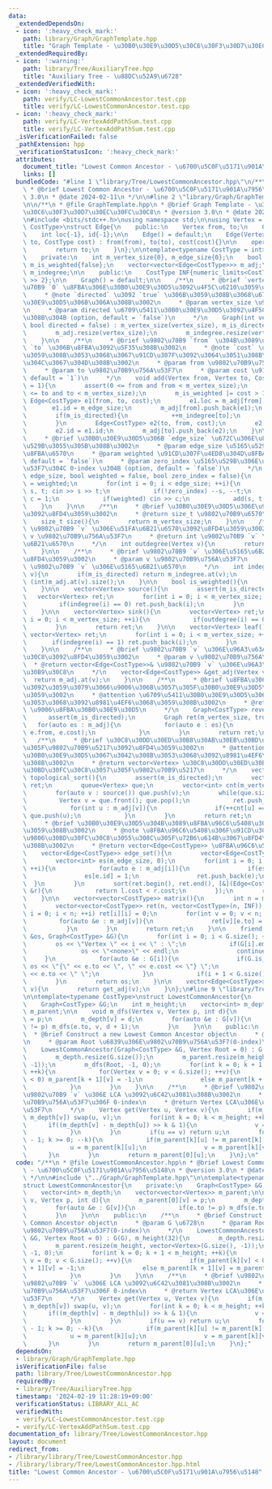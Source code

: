 ```yaml
---
data:
  _extendedDependsOn:
  - icon: ':heavy_check_mark:'
    path: library/Graph/GraphTemplate.hpp
    title: "Graph Template - \u30B0\u30E9\u30D5\u30C6\u30F3\u30D7\u30EC\u30FC\u30C8"
  _extendedRequiredBy:
  - icon: ':warning:'
    path: library/Tree/AuxiliaryTree.hpp
    title: "Auxiliary Tree - \u88DC\u52A9\u6728"
  _extendedVerifiedWith:
  - icon: ':heavy_check_mark:'
    path: verify/LC-LowestCommonAncestor.test.cpp
    title: verify/LC-LowestCommonAncestor.test.cpp
  - icon: ':heavy_check_mark:'
    path: verify/LC-VertexAddPathSum.test.cpp
    title: verify/LC-VertexAddPathSum.test.cpp
  _isVerificationFailed: false
  _pathExtension: hpp
  _verificationStatusIcon: ':heavy_check_mark:'
  attributes:
    document_title: "Lowest Common Ancestor - \u6700\u5C0F\u5171\u901A\u7956\u5148"
    links: []
  bundledCode: "#line 1 \"library/Tree/LowestCommonAncestor.hpp\"\n/**\n * @file LowestCommonAncestor.hpp\n\
    \ * @brief Lowest Common Ancestor - \u6700\u5C0F\u5171\u901A\u7956\u5148\n * @version\
    \ 3.0\n * @date 2024-02-11\n */\n\n#line 2 \"library/Graph/GraphTemplate.hpp\"\
    \n\n/**\n * @file GraphTemplate.hpp\n * @brief Graph Template - \u30B0\u30E9\u30D5\
    \u30C6\u30F3\u30D7\u30EC\u30FC\u30C8\n * @version 3.0\n * @date 2024-01-09\n */\n\
    \n#include <bits/stdc++.h>\nusing namespace std;\n\nusing Vertex = int;\n\ntemplate<typename\
    \ CostType>\nstruct Edge{\n    public:\n    Vertex from, to;\n    CostType cost;\n\
    \    int loc{-1}, id{-1};\n\n    Edge() = default;\n    Edge(Vertex from, Vertex\
    \ to, CostType cost) : from(from), to(to), cost(cost){}\n\n    operator int(){\n\
    \        return to;\n    }\n};\n\ntemplate<typename CostType = int>\nstruct Graph{\n\
    \    private:\n    int m_vertex_size{0}, m_edge_size{0};\n    bool m_is_directed{false},\
    \ m_is_weighted{false};\n    vector<vector<Edge<CostType>>> m_adj;\n    vector<int>\
    \ m_indegree;\n\n    public:\n    CostType INF{numeric_limits<CostType>::max()\
    \ >> 2};\n\n    Graph() = default;\n\n    /**\n     * @brief `vertex_size` \u9802\
    \u70B9 `0` \u8FBA\u306E\u30B0\u30E9\u30D5\u3092\u4F5C\u6210\u3059\u308B\u3002\n\
    \     * @note `directed` \u3092 `true` \u306B\u3059\u308B\u3068\u6709\u5411\u30B0\
    \u30E9\u30D5\u306B\u306A\u308B\u3002\n     * @param vertex_size \u9802\u70B9\u6570\
    \n     * @param directed \u6709\u5411\u30B0\u30E9\u30D5\u3092\u4F5C\u6210\u3059\
    \u308B\u304B (option, default = `false`)\n     */\n    Graph(int vertex_size,\
    \ bool directed = false) : m_vertex_size(vertex_size), m_is_directed(directed){\n\
    \        m_adj.resize(vertex_size);\n        m_indegree.resize(vertex_size, 0);\n\
    \    }\n\n    /**\n     * @brief \u9802\u70B9 `from` \u304B\u3089\u9802\u70B9\
    \ `to` \u306B\u8FBA\u3092\u5F35\u308B\u3002\n     * @note `cost` \u3092\u6307\u5B9A\
    \u3059\u308B\u3053\u3068\u3067\u91CD\u307F\u3092\u3064\u3051\u308B\u3053\u3068\
    \u304C\u3067\u304D\u308B\u3002\n     * @param from \u9802\u70B9\u756A\u53F7\n\
    \     * @param to \u9802\u70B9\u756A\u53F7\n     * @param cost \u91CD\u307F (option,\
    \ default = `1`)\n     */\n    void add(Vertex from, Vertex to, CostType cost\
    \ = 1){\n        assert(0 <= from and from < m_vertex_size);\n        assert(0\
    \ <= to and to < m_vertex_size);\n        m_is_weighted |= cost > 1;\n       \
    \ Edge<CostType> e1(from, to, cost);\n        e1.loc = m_adj[from].size();\n \
    \       e1.id = m_edge_size;\n        m_adj[from].push_back(e1);\n        ++m_edge_size;\n\
    \        if(m_is_directed){\n            ++m_indegree[to];\n            return;\n\
    \        }\n        Edge<CostType> e2(to, from, cost);\n        e2.loc = m_adj[to].size();\n\
    \        e2.id = e1.id;\n        m_adj[to].push_back(e2);\n    }\n\n    /**\n\
    \     * @brief \u30B0\u30E9\u30D5\u306B `edge_size` \u672C\u306E\u8FBA\u3092\u5165\
    \u529B\u3055\u305B\u308B\u3002\n     * @param edge_size \u5165\u529B\u3059\u308B\
    \u8FBA\u6570\n     * @param weighted \u91CD\u307F\u4ED8\u304D\u8FBA\u304B (option,\
    \ default = `false`)\n     * @param zero_index \u5165\u529B\u306E\u9802\u70B9\u756A\
    \u53F7\u304C 0-index \u304B (option, default = `false`)\n     */\n    void input(int\
    \ edge_size, bool weighted = false, bool zero_index = false){\n        m_is_weighted\
    \ = weighted;\n        for(int i = 0; i < edge_size; ++i){\n            Vertex\
    \ s, t; cin >> s >> t;\n            if(!zero_index) --s, --t;\n            CostType\
    \ c = 1;\n            if(weighted) cin >> c;\n            add(s, t, c);\n    \
    \    }\n    }\n\n    /**\n     * @brief \u30B0\u30E9\u30D5\u306E\u9802\u70B9\u6570\
    \u3092\u8FD4\u3059\u3002\n     * @return size_t \u9802\u70B9\u6570\n     */\n\
    \    size_t size(){\n        return m_vertex_size;\n    }\n\n    /**\n     * @brief\
    \ \u9802\u70B9 `v` \u306E\u51FA\u6B21\u6570\u3092\u8FD4\u3059\u3002\n     * @param\
    \ v \u9802\u70B9\u756A\u53F7\n     * @return int \u9802\u70B9 `v` \u306E\u51FA\
    \u6B21\u6570\n     */\n    int outdegree(Vertex v){\n        return (int)m_adj.at(v).size();\n\
    \    }\n\n    /**\n     * @brief \u9802\u70B9 `v` \u306E\u5165\u6B21\u6570\u3092\
    \u8FD4\u3059\u3002\n     * @param v \u9802\u70B9\u756A\u53F7\n     * @return int\
    \ \u9802\u70B9 `v` \u306E\u5165\u6B21\u6570\n     */\n    int indegree(Vertex\
    \ v){\n        if(m_is_directed) return m_indegree.at(v);\n        else return\
    \ (int)m_adj.at(v).size();\n    }\n\n    bool is_weighted(){\n        return m_is_weighted;\n\
    \    }\n\n    vector<Vertex> source(){\n        assert(m_is_directed);\n     \
    \   vector<Vertex> ret;\n        for(int i = 0; i < m_vertex_size; ++i){\n   \
    \         if(indegree(i) == 0) ret.push_back(i);\n        }\n        return ret;\n\
    \    }\n\n    vector<Vertex> sink(){\n        vector<Vertex> ret;\n        for(int\
    \ i = 0; i < m_vertex_size; ++i){\n            if(outdegree(i) == 0) ret.push_back(i);\n\
    \        }\n        return ret;\n    }\n\n    vector<Vertex> leaf(){\n       \
    \ vector<Vertex> ret;\n        for(int i = 0; i < m_vertex_size; ++i){\n     \
    \       if(indegree(i) == 1) ret.push_back(i);\n        }\n        return ret;\n\
    \    }\n\n    /**\n     * @brief \u9802\u70B9 `v` \u306E\u96A3\u63A5\u30EA\u30B9\
    \u30C8\u3092\u8FD4\u3059\u3002\n     * @param v \u9802\u70B9\u756A\u53F7\n   \
    \  * @return vector<Edge<CostType>>& \u9802\u70B9 `v` \u306E\u96A3\u63A5\u30EA\
    \u30B9\u30C8\n     */\n    vector<Edge<CostType>> &get_adj(Vertex v){\n      \
    \  return m_adj.at(v);\n    }\n\n    /**\n     * @brief \u8FBA\u306E\u5411\u304D\
    \u3092\u3059\u3079\u3066\u9006\u306B\u3057\u305F\u30B0\u30E9\u30D5\u3092\u8FD4\
    \u3059\u3002\n     * @attention \u6709\u5411\u30B0\u30E9\u30D5\u3067\u3042\u308B\
    \u3053\u3068\u3092\u8981\u4EF6\u3068\u3059\u308B\u3002\n     * @return Graph<CostType>\
    \ \u9006\u8FBA\u30B0\u30E9\u30D5\n     */\n    Graph<CostType> reverse(){\n  \
    \      assert(m_is_directed);\n        Graph ret(m_vertex_size, true);\n     \
    \   for(auto es : m_adj){\n            for(auto e : es){\n                ret.add(e.to,\
    \ e.from, e.cost);\n            }\n        }\n        return ret;\n    }\n\n \
    \   /**\n     * @brief \u30C8\u30DD\u30ED\u30B8\u30AB\u30EB\u30BD\u30FC\u30C8\u3057\
    \u305F\u9802\u70B9\u5217\u3092\u8FD4\u3059\u3002\n     * @attention \u6709\u5411\
    \u30B0\u30E9\u30D5\u3067\u3042\u308B\u3053\u3068\u3092\u8981\u4EF6\u3068\u3059\
    \u308B\u3002\n     * @return vector<Vertex> \u30C8\u30DD\u30ED\u30B8\u30AB\u30EB\
    \u30BD\u30FC\u30C8\u3057\u305F\u9802\u70B9\u5217\n     */\n    vector<Vertex>\
    \ topological_sort(){\n        assert(m_is_directed);\n        vector<Vertex>\
    \ ret;\n        queue<Vertex> que;\n        vector<int> cnt(m_vertex_size, 0);\n\
    \        for(auto v : source()) que.push(v);\n        while(que.size()){\n   \
    \         Vertex v = que.front(); que.pop();\n            ret.push_back(v);\n\
    \            for(int u : m_adj[v]){\n                if(++cnt[u] == indegree(u))\
    \ que.push(u);\n            }\n        }\n        return ret;\n    }\n\n    /**\n\
    \     * @brief \u30B0\u30E9\u30D5\u304B\u3089\u8FBA\u96C6\u5408\u3092\u4F5C\u6210\
    \u3059\u308B\u3002\n     * @note \u8FBA\u96C6\u5408\u306F\u91CD\u307F\u3067\u6607\
    \u9806\u30BD\u30FC\u30C8\u3055\u308C\u305F\u72B6\u614B\u3067\u8FD4\u3055\u308C\
    \u308B\u3002\n     * @return vector<Edge<CostType>> \u8FBA\u96C6\u5408\n     */\n\
    \    vector<Edge<CostType>> edge_set(){\n        vector<Edge<CostType>> ret;\n\
    \        vector<int> es(m_edge_size, 0);\n        for(int i = 0; i < m_vertex_size;\
    \ ++i){\n            for(auto e : m_adj[i]){\n                if(es[e.id]) continue;\n\
    \                es[e.id] = 1;\n                ret.push_back(e);\n          \
    \  }\n        }\n        sort(ret.begin(), ret.end(), [&](Edge<CostType> &l, Edge<CostType>\
    \ &r){\n            return l.cost < r.cost;\n        });\n        return ret;\n\
    \    }\n\n    vector<vector<CostType>> matrix(){\n        int n = m_vertex_size;\n\
    \        vector<vector<CostType>> ret(n, vector<CostType>(n, INF));\n        for(int\
    \ i = 0; i < n; ++i) ret[i][i] = 0;\n        for(int v = 0; v < n; ++v){\n   \
    \         for(auto &e : m_adj[v]){\n                ret[v][e.to] = e.cost;\n \
    \           }\n        }\n        return ret;\n    }\n\n    friend ostream &operator<<(ostream\
    \ &os, Graph<CostType> &G){\n        for(int i = 0; i < G.size(); ++i){\n    \
    \        os << \"Vertex \" << i << \" : \";\n            if(G[i].empty()){\n \
    \               os << \"<none>\" << endl;\n                continue;\n       \
    \     }\n            for(auto &e : G[i]){\n                if(G.is_weighted())\
    \ os << \"{\" << e.to << \", \" << e.cost << \"} \";\n                else os\
    \ << e.to << \" \";\n            }\n            if(i + 1 < G.size()) os << endl;\n\
    \        }\n        return os;\n    }\n\n    vector<Edge<CostType>> &operator[](Vertex\
    \ v){\n        return get_adj(v);\n    }\n};\n#line 9 \"library/Tree/LowestCommonAncestor.hpp\"\
    \n\ntemplate<typename CostType>\nstruct LowestCommonAncestor{\n    private:\n\
    \    Graph<CostType> &G;\n    int m_height;\n    vector<int> m_depth;\n    vector<vector<Vertex>>\
    \ m_parent;\n\n    void m_dfs(Vertex v, Vertex p, int d){\n        m_parent[0][v]\
    \ = p;\n        m_depth[v] = d;\n        for(auto &e : G[v]){\n            if(e.to\
    \ != p) m_dfs(e.to, v, d + 1);\n        }\n    }\n\n    public:\n    /**\n   \
    \  * @brief Construct a new Lowest Common Ancestor object\n     * @param G \u6728\
    \n     * @param Root \u6839\u306E\u9802\u70B9\u756A\u53F7(0-index)\n     */\n\
    \    LowestCommonAncestor(Graph<CostType> &G, Vertex Root = 0) : G(G), m_height(32){\n\
    \        m_depth.resize(G.size());\n        m_parent.resize(m_height, vector<Vertex>(G.size(),\
    \ -1));\n        m_dfs(Root, -1, 0);\n        for(int k = 0; k + 1 < m_height;\
    \ ++k){\n            for(Vertex v = 0; v < G.size(); ++v){\n                if(m_parent[k][v]\
    \ < 0) m_parent[k + 1][v] = -1;\n                else m_parent[k + 1][v] = m_parent[k][m_parent[k][v]];\n\
    \            }\n        }\n    }\n\n    /**\n     * @brief \u9802\u70B9 `u` \u3068\
    \u9802\u70B9 `v` \u306E LCA \u3092\u6C42\u3081\u308B\u3002\n     * @note \u9802\
    \u70B9\u756A\u53F7\u306F 0-index\n     * @return Vertex LCA\u306E\u9802\u70B9\u756A\
    \u53F7\n     */\n    Vertex get(Vertex u, Vertex v){\n        if(m_depth[u] >\
    \ m_depth[v]) swap(u, v);\n        for(int k = 0; k < m_height; ++k){\n      \
    \      if((m_depth[v] - m_depth[u]) >> k & 1){\n                v = m_parent[k][v];\n\
    \            }\n        }\n        if(u == v) return u;\n        for(int k = m_height\
    \ - 1; k >= 0; --k){\n            if(m_parent[k][u] != m_parent[k][v]){\n    \
    \            u = m_parent[k][u];\n                v = m_parent[k][v];\n      \
    \      }\n        }\n        return m_parent[0][u];\n    }\n};\n"
  code: "/**\n * @file LowestCommonAncestor.hpp\n * @brief Lowest Common Ancestor\
    \ - \u6700\u5C0F\u5171\u901A\u7956\u5148\n * @version 3.0\n * @date 2024-02-11\n\
    \ */\n\n#include \"../Graph/GraphTemplate.hpp\"\n\ntemplate<typename CostType>\n\
    struct LowestCommonAncestor{\n    private:\n    Graph<CostType> &G;\n    int m_height;\n\
    \    vector<int> m_depth;\n    vector<vector<Vertex>> m_parent;\n\n    void m_dfs(Vertex\
    \ v, Vertex p, int d){\n        m_parent[0][v] = p;\n        m_depth[v] = d;\n\
    \        for(auto &e : G[v]){\n            if(e.to != p) m_dfs(e.to, v, d + 1);\n\
    \        }\n    }\n\n    public:\n    /**\n     * @brief Construct a new Lowest\
    \ Common Ancestor object\n     * @param G \u6728\n     * @param Root \u6839\u306E\
    \u9802\u70B9\u756A\u53F7(0-index)\n     */\n    LowestCommonAncestor(Graph<CostType>\
    \ &G, Vertex Root = 0) : G(G), m_height(32){\n        m_depth.resize(G.size());\n\
    \        m_parent.resize(m_height, vector<Vertex>(G.size(), -1));\n        m_dfs(Root,\
    \ -1, 0);\n        for(int k = 0; k + 1 < m_height; ++k){\n            for(Vertex\
    \ v = 0; v < G.size(); ++v){\n                if(m_parent[k][v] < 0) m_parent[k\
    \ + 1][v] = -1;\n                else m_parent[k + 1][v] = m_parent[k][m_parent[k][v]];\n\
    \            }\n        }\n    }\n\n    /**\n     * @brief \u9802\u70B9 `u` \u3068\
    \u9802\u70B9 `v` \u306E LCA \u3092\u6C42\u3081\u308B\u3002\n     * @note \u9802\
    \u70B9\u756A\u53F7\u306F 0-index\n     * @return Vertex LCA\u306E\u9802\u70B9\u756A\
    \u53F7\n     */\n    Vertex get(Vertex u, Vertex v){\n        if(m_depth[u] >\
    \ m_depth[v]) swap(u, v);\n        for(int k = 0; k < m_height; ++k){\n      \
    \      if((m_depth[v] - m_depth[u]) >> k & 1){\n                v = m_parent[k][v];\n\
    \            }\n        }\n        if(u == v) return u;\n        for(int k = m_height\
    \ - 1; k >= 0; --k){\n            if(m_parent[k][u] != m_parent[k][v]){\n    \
    \            u = m_parent[k][u];\n                v = m_parent[k][v];\n      \
    \      }\n        }\n        return m_parent[0][u];\n    }\n};"
  dependsOn:
  - library/Graph/GraphTemplate.hpp
  isVerificationFile: false
  path: library/Tree/LowestCommonAncestor.hpp
  requiredBy:
  - library/Tree/AuxiliaryTree.hpp
  timestamp: '2024-02-19 11:28:19+09:00'
  verificationStatus: LIBRARY_ALL_AC
  verifiedWith:
  - verify/LC-LowestCommonAncestor.test.cpp
  - verify/LC-VertexAddPathSum.test.cpp
documentation_of: library/Tree/LowestCommonAncestor.hpp
layout: document
redirect_from:
- /library/library/Tree/LowestCommonAncestor.hpp
- /library/library/Tree/LowestCommonAncestor.hpp.html
title: "Lowest Common Ancestor - \u6700\u5C0F\u5171\u901A\u7956\u5148"
---
```

